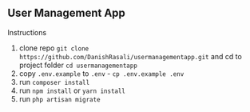 ## User Management App

Instructions
1. clone repo `git clone https://github.com/DanishRasali/usermanagementapp.git` and cd to project folder `cd usermanagementapp`
2. copy `.env.example` to `.env`  - `cp .env.example .env`
3. run `composer install`
4. run `npm install` or `yarn install`
5. run `php artisan migrate`
